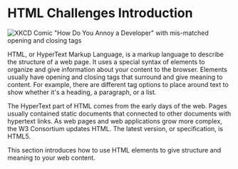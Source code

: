 # HTML Challenges Introduction

![XKCD Comic "How Do You Annoy a Developer" with mis-matched opening and closing tags](http://imgs.xkcd.com/comics/tags.png)

HTML, or HyperText Markup Language, is a markup language to describe the structure of a web page. It uses a special syntax of elements to organize and give information about your content to the browser. Elements usually have opening and closing tags that surround and give meaning to content. For example, there are different tag options to place around text to show whether it's a heading, a paragraph, or a list.

The HyperText part of HTML comes from the early days of the web. Pages usually contained static documents that connected to other documents with hypertext links. As web pages and web applications grow more complex, the W3 Consortium updates HTML. The latest version, or specification, is HTML5.

This section introduces how to use HTML elements to give structure and meaning to your web content.
